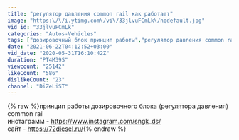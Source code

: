 ```yaml
---
title: "регулятор давления common rail как работает"
image: "https:\/\/i.ytimg.com\/vi\/33jlvuFCmLk\/hqdefault.jpg"
vid_id: "33jlvuFCmLk"
categories: "Autos-Vehicles"
tags: ["дозировочный блок принцип работы","регулятор давления common rail принцип работы","как работает регулятор давления топлива"]
date: "2021-06-22T04:12:52+03:00"
vid_date: "2020-05-31T16:10:42Z"
duration: "PT4M39S"
viewcount: "25142"
likeCount: "586"
dislikeCount: "23"
channel: "DiZeLiST"
---
```

{% raw %}принцип работы дозировочного блока (регулятора давления) common rail<br />инстаграмм           -  <a rel="nofollow" target="blank" href="https://www.instagram.com/sngk_ds/">https://www.instagram.com/sngk_ds/</a><br />сайт                         -  <a rel="nofollow" target="blank" href="https://72diesel.ru/">https://72diesel.ru/</a>{% endraw %}
